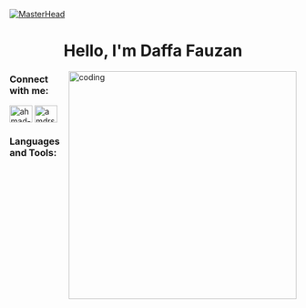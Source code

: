 [![MasterHead](https://firebasestorage.googleapis.com/v0/b/project-insight-fd427.appspot.com/o/339486725_198567016243678_3687514765136256031_n.jpg?alt=media&token=3b899f92-3687-4920-9feb-0e895a888be5)](https://stariskiii.web.app)
<h1 align="center">Hello,   I'm Daffa Fauzan</h1>
<img align="right" alt="coding" width="400" src="[https://cdn.dribbble.com/userupload/3898109/file/original-1e15ac48305378a87fc4997b2ad4c0ee.gif](https://firebasestorage.googleapis.com/v0/b/project-insight-fd427.appspot.com/o/id.png?alt=media&token=dfb0333d-b15a-4364-a681-6d70d5190626)">

<h3 align="left">Connect with me:</h3>
<p align="left">
<a href="https://www.linkedin.com/in/muhamad-daffa-fauzan-216529245/" target="blank"><img align="center" src="https://raw.githubusercontent.com/rahuldkjain/github-profile-readme-generator/master/src/images/icons/Social/linked-in-alt.svg" alt="ahmad-riski" height="30" width="40" /></a>
<a href="https://instagram.com/dafazan_" target="blank"><img align="center" src="https://raw.githubusercontent.com/rahuldkjain/github-profile-readme-generator/master/src/images/icons/Social/instagram.svg" alt="amdrski" height="30" width="40" /></a>
</p>

<h3 align="left">Languages and Tools:</h3>
